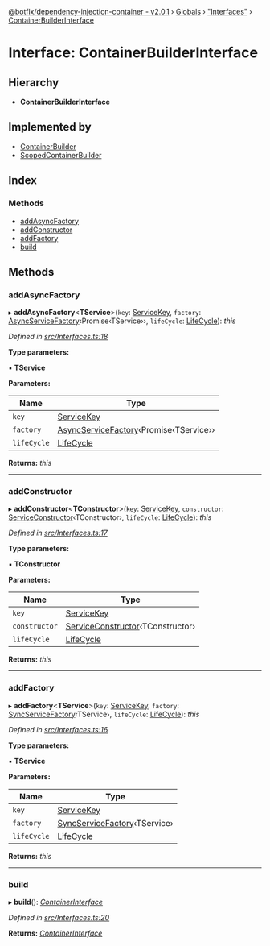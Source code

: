 [@botflx/dependency-injection-container - v2.0.1](../README.md) › [Globals](../globals.md) › ["Interfaces"](../modules/_interfaces_.md) › [ContainerBuilderInterface](_interfaces_.containerbuilderinterface.md)

# Interface: ContainerBuilderInterface

## Hierarchy

* **ContainerBuilderInterface**

## Implemented by

* [ContainerBuilder](../classes/_implementation_container_.containerbuilder.md)
* [ScopedContainerBuilder](../classes/_implementation_scopedcontainer_.scopedcontainerbuilder.md)

## Index

### Methods

* [addAsyncFactory](_interfaces_.containerbuilderinterface.md#addasyncfactory)
* [addConstructor](_interfaces_.containerbuilderinterface.md#addconstructor)
* [addFactory](_interfaces_.containerbuilderinterface.md#addfactory)
* [build](_interfaces_.containerbuilderinterface.md#build)

## Methods

###  addAsyncFactory

▸ **addAsyncFactory**<**TService**>(`key`: [ServiceKey](../modules/_interfaces_.md#servicekey), `factory`: [AsyncServiceFactory](../modules/_interfaces_.md#asyncservicefactory)‹Promise‹TService››, `lifeCycle`: [LifeCycle](../enums/_interfaces_.lifecycle.md)): *this*

*Defined in [src/Interfaces.ts:18](https://github.com/botflux/dependency-injection-container/blob/49e0ae1/packages/DIContainer/src/Interfaces.ts#L18)*

**Type parameters:**

▪ **TService**

**Parameters:**

Name | Type |
------ | ------ |
`key` | [ServiceKey](../modules/_interfaces_.md#servicekey) |
`factory` | [AsyncServiceFactory](../modules/_interfaces_.md#asyncservicefactory)‹Promise‹TService›› |
`lifeCycle` | [LifeCycle](../enums/_interfaces_.lifecycle.md) |

**Returns:** *this*

___

###  addConstructor

▸ **addConstructor**<**TConstructor**>(`key`: [ServiceKey](../modules/_interfaces_.md#servicekey), `constructor`: [ServiceConstructor](../modules/_interfaces_.md#serviceconstructor)‹TConstructor›, `lifeCycle`: [LifeCycle](../enums/_interfaces_.lifecycle.md)): *this*

*Defined in [src/Interfaces.ts:17](https://github.com/botflux/dependency-injection-container/blob/49e0ae1/packages/DIContainer/src/Interfaces.ts#L17)*

**Type parameters:**

▪ **TConstructor**

**Parameters:**

Name | Type |
------ | ------ |
`key` | [ServiceKey](../modules/_interfaces_.md#servicekey) |
`constructor` | [ServiceConstructor](../modules/_interfaces_.md#serviceconstructor)‹TConstructor› |
`lifeCycle` | [LifeCycle](../enums/_interfaces_.lifecycle.md) |

**Returns:** *this*

___

###  addFactory

▸ **addFactory**<**TService**>(`key`: [ServiceKey](../modules/_interfaces_.md#servicekey), `factory`: [SyncServiceFactory](../modules/_interfaces_.md#syncservicefactory)‹TService›, `lifeCycle`: [LifeCycle](../enums/_interfaces_.lifecycle.md)): *this*

*Defined in [src/Interfaces.ts:16](https://github.com/botflux/dependency-injection-container/blob/49e0ae1/packages/DIContainer/src/Interfaces.ts#L16)*

**Type parameters:**

▪ **TService**

**Parameters:**

Name | Type |
------ | ------ |
`key` | [ServiceKey](../modules/_interfaces_.md#servicekey) |
`factory` | [SyncServiceFactory](../modules/_interfaces_.md#syncservicefactory)‹TService› |
`lifeCycle` | [LifeCycle](../enums/_interfaces_.lifecycle.md) |

**Returns:** *this*

___

###  build

▸ **build**(): *[ContainerInterface](_interfaces_.containerinterface.md)*

*Defined in [src/Interfaces.ts:20](https://github.com/botflux/dependency-injection-container/blob/49e0ae1/packages/DIContainer/src/Interfaces.ts#L20)*

**Returns:** *[ContainerInterface](_interfaces_.containerinterface.md)*
